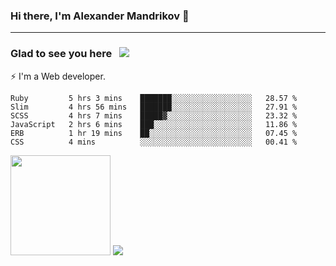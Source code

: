 ### Hi there, I'm Alexander Mandrikov 👋

- - -

### Glad to see you here &nbsp; ![](https://komarev.com/ghpvc/?username=nunsez&color=blue&label=visitors)

⚡ I'm a Web developer.

<!--✨ My GitHub <a href="https://nunsez.github.io/" target="_blank">resume link</a>-->

<!--
**nunsez/nunsez** is a ✨ _special_ ✨ repository because its `README.md` (this file) appears on your GitHub profile.

Here are some ideas to get you started:

- 🔭 I’m currently working on ...
- 🌱 I’m currently learning ...
- 👯 I’m looking to collaborate on ...
- 🤔 I’m looking for help with ...
- 💬 Ask me about ...
- 📫 How to reach me: ...
- 😄 Pronouns: ...
- ⚡ Fun fact: ...
-->


<!--START_SECTION:waka-->

```text
Ruby         5 hrs 3 mins    ███████░░░░░░░░░░░░░░░░░░   28.57 %
Slim         4 hrs 56 mins   ███████░░░░░░░░░░░░░░░░░░   27.91 %
SCSS         4 hrs 7 mins    █████▓░░░░░░░░░░░░░░░░░░░   23.32 %
JavaScript   2 hrs 6 mins    ███░░░░░░░░░░░░░░░░░░░░░░   11.86 %
ERB          1 hr 19 mins    ██░░░░░░░░░░░░░░░░░░░░░░░   07.45 %
CSS          4 mins          ░░░░░░░░░░░░░░░░░░░░░░░░░   00.41 %
```

<!--END_SECTION:waka-->

<span>
<img height="160em" src="https://github-readme-stats.vercel.app/api?username=nunsez&show_icons=true&count_private=true&hide_border=true&hide=issues" />
<img src="https://github-readme-stats.vercel.app/api/top-langs/?username=nunsez&layout=compact&hide_border=true" />
</span>

<!--
[![willianrod's wakatime stats](https://github-readme-stats.vercel.app/api/wakatime?username=nunsez&hide_border=true)](https://github.com/anuraghazra/github-readme-stats)
-->
